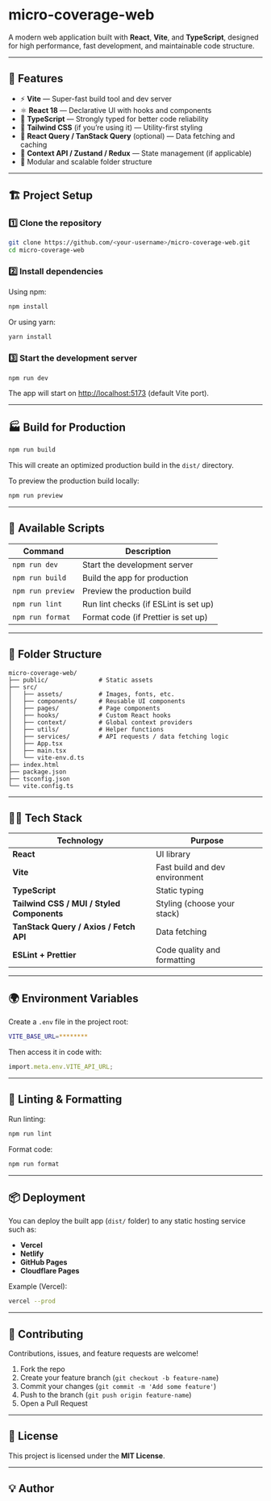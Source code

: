 # micro-coverage-web

A modern web application built with **React**, **Vite**, and **TypeScript**, designed for high performance, fast development, and maintainable code structure.

---

## 🚀 Features

- ⚡ **Vite** — Super-fast build tool and dev server
- ⚛️ **React 18** — Declarative UI with hooks and components
- 🧩 **TypeScript** — Strongly typed for better code reliability
- 🎨 **Tailwind CSS** (if you’re using it) — Utility-first styling
- 🔄 **React Query / TanStack Query** (optional) — Data fetching and caching
- 🧠 **Context API / Zustand / Redux** — State management (if applicable)
- 🧱 Modular and scalable folder structure

---

## 🏗️ Project Setup

### 1️⃣ Clone the repository

```bash
git clone https://github.com/<your-username>/micro-coverage-web.git
cd micro-coverage-web
```

### 2️⃣ Install dependencies

Using npm:

```bash
npm install
```

Or using yarn:

```bash
yarn install
```

### 3️⃣ Start the development server

```bash
npm run dev
```

The app will start on [http://localhost:5173](http://localhost:5173) (default Vite port).

---

## 🏭 Build for Production

```bash
npm run build
```

This will create an optimized production build in the `dist/` directory.

To preview the production build locally:

```bash
npm run preview
```

---

## 🧰 Available Scripts

| Command           | Description                           |
| ----------------- | ------------------------------------- |
| `npm run dev`     | Start the development server          |
| `npm run build`   | Build the app for production          |
| `npm run preview` | Preview the production build          |
| `npm run lint`    | Run lint checks (if ESLint is set up) |
| `npm run format`  | Format code (if Prettier is set up)   |

---

## 📂 Folder Structure

```
micro-coverage-web/
├── public/              # Static assets
├── src/
│   ├── assets/          # Images, fonts, etc.
│   ├── components/      # Reusable UI components
│   ├── pages/           # Page components
│   ├── hooks/           # Custom React hooks
│   ├── context/         # Global context providers
│   ├── utils/           # Helper functions
│   ├── services/        # API requests / data fetching logic
│   ├── App.tsx
│   ├── main.tsx
│   └── vite-env.d.ts
├── index.html
├── package.json
├── tsconfig.json
└── vite.config.ts
```

---

## 🧑‍💻 Tech Stack

| Technology                                 | Purpose                        |
| ------------------------------------------ | ------------------------------ |
| **React**                                  | UI library                     |
| **Vite**                                   | Fast build and dev environment |
| **TypeScript**                             | Static typing                  |
| **Tailwind CSS / MUI / Styled Components** | Styling (choose your stack)    |
| **TanStack Query / Axios / Fetch API**     | Data fetching                  |
| **ESLint + Prettier**                      | Code quality and formatting    |

---

## 🌍 Environment Variables

Create a `.env` file in the project root:

```bash
VITE_BASE_URL=********
```

Then access it in code with:

```ts
import.meta.env.VITE_API_URL;
```

---

## 🧪 Linting & Formatting

Run linting:

```bash
npm run lint
```

Format code:

```bash
npm run format
```

---

## 📦 Deployment

You can deploy the built app (`dist/` folder) to any static hosting service such as:

- **Vercel**
- **Netlify**
- **GitHub Pages**
- **Cloudflare Pages**

Example (Vercel):

```bash
vercel --prod
```

---

## 🤝 Contributing

Contributions, issues, and feature requests are welcome!

1. Fork the repo
2. Create your feature branch (`git checkout -b feature-name`)
3. Commit your changes (`git commit -m 'Add some feature'`)
4. Push to the branch (`git push origin feature-name`)
5. Open a Pull Request

---

## 📜 License

This project is licensed under the **MIT License**.

---

## 💡 Author
